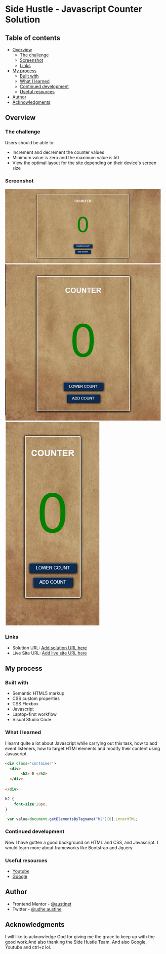 # Side Hustle - Javascript Counter Solution


## Table of contents

- [Overview](#overview)
  - [The challenge](#the-challenge)
  - [Screenshot](#screenshot)
  - [Links](#links)
- [My process](#my-process)
  - [Built with](#built-with)
  - [What I learned](#what-i-learned)
  - [Continued development](#continued-development)
  - [Useful resources](#useful-resources)
- [Author](#author)
- [Acknowledgments](#acknowledgments)


## Overview

### The challenge

Users should be able to:
- Increment and decrement the counter values
- Minimum value is zero and the maximum value is 50
- View the optimal layout for the site depending on their device's screen size

### Screenshot

![](images/Screenshot_1.jpg)
![](images/Screenshot_2.jpg)
![](images/Screenshot_3.jpg)



### Links

- Solution URL: [Add solution URL here](https://your-solution-url.com)
- Live Site URL: [Add live site URL here](https://your-live-site-url.com)

## My process

### Built with

- Semantic HTML5 markup
- CSS custom properties
- CSS Flexbox
- Javascript
- Laptop-first workflow
- Visual Studio Code


### What I learned

I learnt quite a lot about Javascript while carrying out this task, how to add event listeners, how to target HTMl elements and modify their content using Javascript.

```html
<div class="container">
  <div> 
       <h2> 0 </h2>
  </div>
  
</div>
```
```css
h2 {
    font-size:20px;
}

```
```js
 var value=document.getElementsByTagname("h2")[0].innerHTML;

```
### Continued development

Now I have gotten a good background on HTML and CSS, and Javascript. I would learn more about frameworks like Bootstrap and Jquery


### Useful resources

- [ Youtube](https://www.Youtube.com) 
- [Google  ](https://www.Google.com) 

## Author

- Frontend Mentor - [@austinet](https://www.frontendmentor.io/profile/austinet)
- Twitter - [@udhe.austine](https://www.twitter.com/udhe.austine)


## Acknowledgments

I will like to acknowledge God for giving me the grace to keep up with the good work.And also thanking the Side Hustle Team. And also Google, Youtube and ctrl+z lol.
